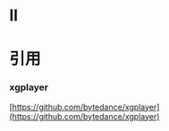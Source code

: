 # ll
# 引用
### xgplayer
[https://github.com/bytedance/xgplayer](https://github.com/bytedance/xgplayer)
